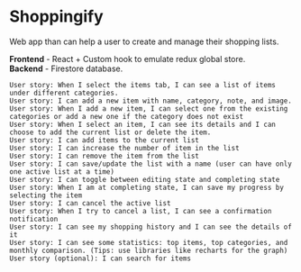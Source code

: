 # Shoppingify
Web app than can help a user to create and manage their shopping lists.

**Frontend** - React + Custom hook to emulate redux global store.\
**Backend** - Firestore database.

    User story: When I select the items tab, I can see a list of items under different categories.
    User story: I can add a new item with name, category, note, and image.
    User story: When I add a new item, I can select one from the existing categories or add a new one if the category does not exist
    User story: When I select an item, I can see its details and I can choose to add the current list or delete the item.
    User story: I can add items to the current list
    User story: I can increase the number of item in the list
    User story: I can remove the item from the list
    User story: I can save/update the list with a name (user can have only one active list at a time)
    User story: I can toggle between editing state and completing state
    User story: When I am at completing state, I can save my progress by selecting the item
    User story: I can cancel the active list
    User story: When I try to cancel a list, I can see a confirmation notification
    User story: I can see my shopping history and I can see the details of it
    User story: I can see some statistics: top items, top categories, and monthly comparison. (Tips: use libraries like recharts for the graph)
    User story (optional): I can search for items
